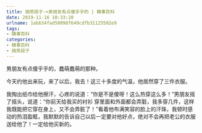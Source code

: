 ```yaml
---
title: 搞笑段子->男朋友有点傻乎乎的 | 糗事百科
date: 2019-11-16 18:33:20
urlname: 1abb34fad50098f649cdfb31125592e9
tags: 
- 糗事百科
categories:
- 糗事百科
- 搞笑段子
---
```

男朋友有点傻乎乎的，蠢萌蠢萌的那种。

今天约他出来玩，来了以后，我去！这三十多度的气温，他居然穿了三件衣服。

我掏出纸巾给他擦汗，心疼的说道：“你是不是傻呀！这么热穿这么多！”男朋友摇了摇头，说道：“你前天给我买的衬衫 穿里面和外面都会弄脏，我多穿几件，这样我既能把它穿在身上，又不会弄脏了！”看着他布满笑容的脸上的汗珠，我顿时感动的热泪盈眶，我默默的告诉自己以后一定要对他好点，绝对不会再把老公的衣服送给他了！一定给他买新的。


